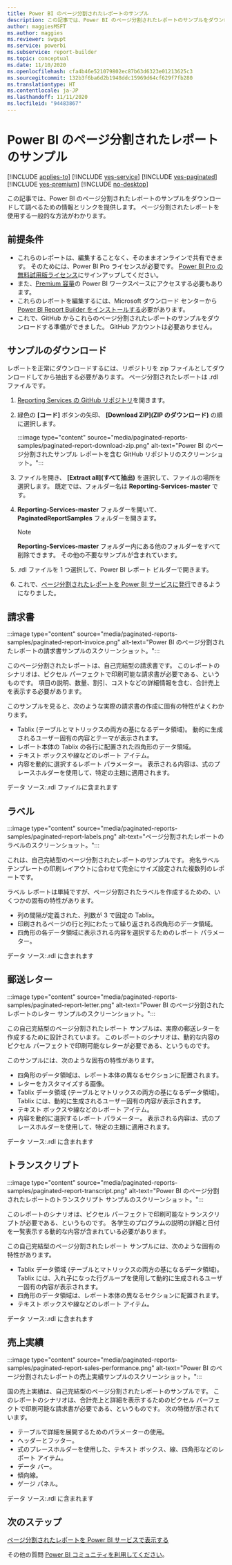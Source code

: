 ```yaml
---
title: Power BI のページ分割されたレポートのサンプル
description: この記事では、Power BI のページ分割されたレポートのサンプルをダウンロードして使用する方法について説明します。
author: maggiesMSFT
ms.author: maggies
ms.reviewer: swgupt
ms.service: powerbi
ms.subservice: report-builder
ms.topic: conceptual
ms.date: 11/10/2020
ms.openlocfilehash: cfa4b46e521079802ec87b63d6323e01213625c3
ms.sourcegitcommit: 132b3f6ba6d2b1948ddc15969d64cf629f7fb280
ms.translationtype: HT
ms.contentlocale: ja-JP
ms.lasthandoff: 11/11/2020
ms.locfileid: "94483867"
---
```

# <a name="sample-power-bi-paginated-reports"></a>Power BI のページ分割されたレポートのサンプル


[!INCLUDE [applies-to](../includes/applies-to.md)] [!INCLUDE [yes-service](../includes/yes-service.md)] [!INCLUDE [yes-paginated](../includes/yes-paginated.md)] [!INCLUDE [yes-premium](../includes/yes-premium.md)] [!INCLUDE [no-desktop](../includes/no-desktop.md)]

この記事では、Power BI のページ分割されたレポートのサンプルをダウンロードして調べるための情報とリンクを提供します。 ページ分割されたレポートを使用する一般的な方法がわかります。

## <a name="prerequisites"></a>前提条件

- これらのレポートは、編集することなく、そのままオンラインで共有できます。 そのためには、Power BI Pro ライセンスが必要です。 [Power BI Pro の無料試用版ライセンス](../fundamentals/service-self-service-signup-for-power-bi.md#sign-up-for-an-individual-trial-of-power-bi-pro)にサインアップしてください。
- また、[Premium 容量](../admin/service-premium-what-is.md)の Power BI ワークスペースにアクセスする必要もあります。
- これらのレポートを編集するには、Microsoft ダウンロード センターから [Power BI Report Builder をインストールする](https://aka.ms/pbireportbuilder)必要があります。
- これで、GitHub からこれらのページ分割されたレポートのサンプルをダウンロードする準備ができました。 GitHub アカウントは必要ありません。 

## <a name="download-the-reports"></a>サンプルのダウンロード

レポートを正常にダウンロードするには、リポジトリを zip ファイルとしてダウンロードしてから抽出する必要があります。 ページ分割されたレポートは .rdl ファイルです。

1. [Reporting Services の GitHub リポジトリ](https://github.com/microsoft/Reporting-Services)を開きます。
1. 緑色の **[コード]** ボタンの矢印、 **[Download ZIP]\(ZIP のダウンロード\)** の順に選択します。

    :::image type="content" source="media/paginated-reports-samples/paginated-report-download-zip.png" alt-text="Power BI のページ分割されたサンプル レポートを含む GitHub リポジトリのスクリーンショット。":::
    
1. ファイルを開き、 **[Extract all]\(すべて抽出\)** を選択して、ファイルの場所を選択します。 既定では、フォルダー名は **Reporting-Services-master** です。
1. **Reporting-Services-master** フォルダーを開いて、**PaginatedReportSamples** フォルダーを開きます。

    >[!NOTE]
    >**Reporting-Services-master** フォルダー内にある他のフォルダーをすべて削除できます。 その他の不要なサンプルが含まれています。

1. .rdl ファイルを 1 つ選択して、Power BI レポート ビルダーで開きます。
1. これで、[ページ分割されたレポートを Power BI サービスに発行](paginated-reports-save-to-power-bi-service.md)できるようになりました。

## <a name="invoice"></a>請求書

:::image type="content" source="media/paginated-reports-samples/paginated-report-invoice.png" alt-text="Power BI のページ分割されたレポートの請求書サンプルのスクリーンショット。":::


このページ分割されたレポートは、自己完結型の請求書です。 このレポートのシナリオは、ピクセル パーフェクトで印刷可能な請求書が必要である、というものです。 項目の説明、数量、割引、コストなどの詳細情報を含む、合計売上を表示する必要があります。

このサンプルを見ると、次のような実際の請求書の作成に固有の特性がよくわかります。  

- Tablix (テーブルとマトリックスの両方の基になるデータ領域)。 動的に生成されるユーザー固有の内容とテーマが表示されます。
- レポート本体の Tablix の各行に配置された四角形のデータ領域。
- テキスト ボックスや線などのレポート アイテム。
- 内容を動的に選択するレポート パラメーター。 表示される内容は、式のプレースホルダーを使用して、特定の主題に適用されます。 

データ ソース:.rdl ファイルに含まれます

## <a name="labels"></a>ラベル

:::image type="content" source="media/paginated-reports-samples/paginated-report-labels.png" alt-text="ページ分割されたレポートのラベルのスクリーンショット。":::

これは、自己完結型のページ分割されたレポートのサンプルです。 宛名ラベル テンプレートの印刷レイアウトに合わせて完全にサイズ設定された複数列のレポートです。 

ラベル レポートは単純ですが、ページ分割されたラベルを作成するための、いくつかの固有の特性があります。

- 列の間隔が定義された、列数が 3 で固定の Tablix。
- 印刷されるページの行と列にわたって繰り返される四角形のデータ領域。
- 四角形の各データ領域に表示される内容を選択するためのレポート パラメーター。

データ ソース:.rdl に含まれます

## <a name="mailing-letter"></a>郵送レター

:::image type="content" source="media/paginated-reports-samples/paginated-report-letter.png" alt-text="Power BI のページ分割されたレポートのレター サンプルのスクリーンショット。":::

この自己完結型のページ分割されたレポート サンプルは、実際の郵送レターを作成するために設計されています。 このレポートのシナリオは、動的な内容のピクセル パーフェクトで印刷可能なレターが必要である、というものです。

このサンプルには、次のような固有の特性があります。 

- 四角形のデータ領域は、レポート本体の異なるセクションに配置されます。 
- レターをカスタマイズする画像。 
- Tablix データ領域 (テーブルとマトリックスの両方の基になるデータ領域)。 Tablix には、動的に生成されるユーザー固有の内容が表示されます。
- テキスト ボックスや線などのレポート アイテム。
- 内容を動的に選択するレポート パラメーター。 表示される内容は、式のプレースホルダーを使用して、特定の主題に適用されます。 

データ ソース:.rdl に含まれます

## <a name="transcript"></a>トランスクリプト

:::image type="content" source="media/paginated-reports-samples/paginated-report-transcript.png" alt-text="Power BI のページ分割されたレポートのトランスクリプト サンプルのスクリーンショット。":::

このレポートのシナリオは、ピクセル パーフェクトで印刷可能なトランスクリプトが必要である、というものです。 各学生のプログラムの説明の詳細と日付を一覧表示する動的な内容が含まれている必要があります。

この自己完結型のページ分割されたレポート サンプルには、次のような固有の特性があります。 

- Tablix データ領域 (テーブルとマトリックスの両方の基になるデータ領域)。 Tablix には、入れ子になった行グループを使用して動的に生成されるユーザー固有の内容が表示されます。
- 四角形のデータ領域は、レポート本体の異なるセクションに配置されます。
- テキスト ボックスや線などのレポート アイテム。

データ ソース:.rdl に含まれます

## <a name="sales-performance"></a>売上実績

:::image type="content" source="media/paginated-reports-samples/paginated-report-sales-performance.png" alt-text="Power BI のページ分割されたレポートの売上実績サンプルのスクリーンショット。":::

国の売上実績は、自己完結型のページ分割されたレポートのサンプルです。 このレポートのシナリオは、合計売上と詳細を表示するためのピクセル パーフェクトで印刷可能な請求書が必要である、というものです。 次の特徴が示されています。

- テーブルで詳細を展開するためのパラメーターの使用。
- ヘッダーとフッター。
- 式のプレースホルダーを使用した、テキスト ボックス、線、四角形などのレポート アイテム。
- データ バー。
- 傾向線。
- ゲージ パネル。

データ ソース:.rdl に含まれます
  
## <a name="next-steps"></a>次のステップ

[ページ分割されたレポートを Power BI サービスで表示する](../consumer/paginated-reports-view-power-bi-service.md)

その他の質問 [Power BI コミュニティを利用してください](https://community.powerbi.com/)。
